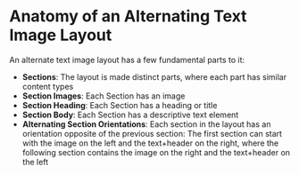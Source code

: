 # Anatomy of an Alternating Text Image Layout

An alternate text image layout has a few fundamental parts to it:

- **Sections**: The layout is made distinct parts, where each part has similar content types
- **Section Images**: Each Section has an image
- **Section Heading**: Each Section has a heading or title
- **Section Body**: Each Section has a descriptive text element
- **Alternating Section Orientations**: Each section in the layout has an orientation opposite of the previous section: The first section can start with the image on the left and the text+header on the right, where the following section contains the image on the right and the text+header on the left
